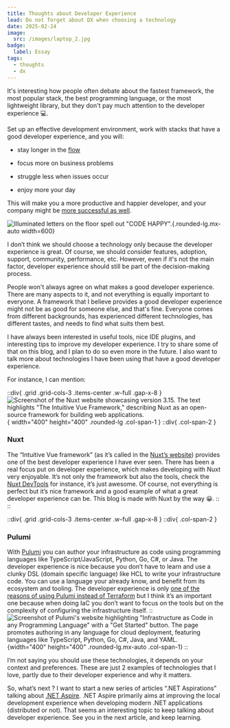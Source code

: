 ```yaml
---
title: Thoughts about Developer Experience
lead: Do not forget about DX when choosing a technology
date: 2025-02-24
image:
  src: /images/laptop_2.jpg
badge:
  label: Essay
tags:
  - thoughts
  - dx
---
```


It's interesting how people often debate about the fastest framework, the most popular stack, the best programming language, or the most lightweight library, but they don't pay much attention to the developer experience 💻.

Set up an effective development environment, work with stacks that have a good developer experience, and you will:

* stay longer in the [flow](https://github.blog/developer-skills/career-growth/how-to-get-in-the-flow-while-coding-and-why-its-important/)

* focus more on business problems

* struggle less when issues occur

* enjoy more your day


This will make you a more productive and happier developer, and your company might be [more successful as well](https://www.pulumi.com/blog/software-developer-experience-devex-devx-devops-culture/).

![Illuminated letters on the floor spell out "CODE HAPPY".](/posts/images/66.code_happy.jpg){.rounded-lg.mx-auto width=600}

I don’t think we should choose a technology only because the developer experience is great. Of course, we should consider features, adoption, support, community, performance, etc. However, even if it's not the main factor, developer experience should still be part of the decision-making process.

People won't always agree on what makes a good developer experience. There are many aspects to it, and not everything is equally important to everyone. A framework that I believe provides a good developer experience might not be as good for someone else, and that's fine. Everyone comes from different backgrounds, has experienced different technologies, has different tastes, and needs to find what suits them best.

I have always been interested in useful tools, nice IDE plugins, and interesting tips to improve my developer experience. I try to share some of that on this blog, and I plan to do so even more in the future. I also want to talk more about technologies I have been using that have a good developer experience.

For instance, I can mention:

::div{ .grid .grid-cols-3 .items-center .w-full .gap-x-8 }
![Screenshot of the Nuxt website showcasing version 3.15. The text highlights "The Intuitive Vue Framework," describing Nuxt as an open-source framework for building web applications.](/posts/images/66.dx_nuxt.png){ width="400" height="400" .rounded-lg .col-span-1 }
::div{ .col-span-2 }
### Nuxt

The “Intuitive Vue framework” (as it’s called in the [Nuxt’s website](https://nuxt.com)) provides one of the best developer experience I have ever seen. There has been a real focus put on developer experience, which makes developing with Nuxt very enjoyable. It’s not only the framework but also the tools, check the [Nuxt DevTools](https://devtools.nuxt.com/) for instance, it’s just awesome. Of course, not everything is perfect but it’s nice framework and a good example of what a great developer experience can be. This blog is made with Nuxt by the way 😀.
::
::

::div{ .grid .grid-cols-3 .items-center .w-full .gap-x-8 }
::div{ .col-span-2 }
### Pulumi

With [Pulumi](https://www.pulumi.com/product/infrastructure-as-code/) you can author your infrastructure as code using programming languages like TypeScript/JavaScript, Python, Go, C#, or Java. The developer experience is nice because you don’t have to learn and use a clunky DSL (domain specific language) like HCL to write your infrastructure code. You can use a language your already know, and benefit from its ecosystem and tooling. The developer experience is only [one of the reasons of using Pulumi instead of Terraform](https://techwatching.dev/posts/pulumi-vs-terraform#a-better-developer-experience) but I think it’s an important one because when doing IaC you don’t want to focus on the tools but on the complexity of configuring the infrastructure itself.
::
![Screenshot of Pulumi's website highlighting "Infrastructure as Code in any Programming Language" with a "Get Started" button. The page promotes authoring in any language for cloud deployment, featuring languages like TypeScript, Python, Go, C#, Java, and YAML.](/posts/images/66.dx_pulumi.png){width="400" height="400" .rounded-lg.mx-auto .col-span-1}
::

I’m not saying you should use these technologies, it depends on your context and preferences. These are just 2 examples of technologies that I love, partly due to their developer experience and why it matters.

So, what’s next ? I want to start a new series of articles “.NET Aspirations” talking about [.NET Aspire](https://learn.microsoft.com/en-us/dotnet/aspire/get-started/aspire-overview?wt.mc_id=MVP_430820). .NET Aspire primarily aims at improving the local development experience when developing modern .NET applications (distributed or not). That seems an interesting topic to keep talking about developer experience. See you in the next article, and keep learning.
